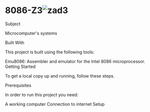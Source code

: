 # 8086-Z3![zad3](https://github.com/mariopleshkov/8086-Z3/assets/164328178/2edfdb20-5771-4983-81ce-dc24e1e5eb4c)
Subject

Microcomputer's systems

Built With

This project is built using the following tools:

Emu8086: Assembler and emulator for the Intel 8086 microprocessor.
Getting Started

To get a local copy up and running, follow these steps.

Prerequisites

In order to run this project you need:

A working computer Connection to internet Setup
